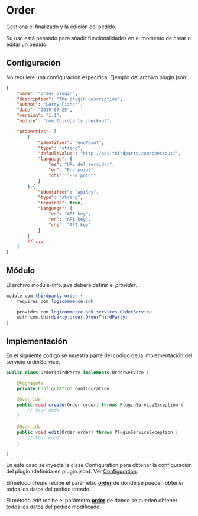 # Order

Gestiona el finalizado y la edición del pedido.

Su uso está pensado para añadir funcionalidades en el momento de crear o editar un pedido.

## Configuración

No requiere una configuración específica. Ejemplo del archivo plugin.json:

```json
{
    "name": "Order plugin",
    "description": "The plugin description",
    "author": "Larry Fisher",
    "date": "2019-07-25",
    "version": "1.1",
    "module": "com.thirdparty.checkout",

    "properties": [
        {
            "identifier": "endPoint",
            "type": "string",
            "defaultValue": "http://api.thirdparty.com/checkout/",
            "language": {
                "es": "URL del servidor",
                "en": "End point",
                "chi": "End point"
            }
        },{
            "identifier": "apiKey",
            "type": "string",
            "required": true,
            "language": {
                "es": "API key",
                "en": "API key",
                "chi": "API key"
            }
        }
        // ...
    ]
}
```

## Módulo

El archivo module-info.java deberá definir el *provider*.

```java
module com.thirdparty.order {
    requires com.logicommerce.sdk;

    provides com.logicommerce.sdk.services.OrderService
    with com.thirdparty.order.OrderThirdParty;
}
```

## Implementación

En el siguiente código se muestra parte del código de la implementación del servicio orderService.

```java
public class OrderThirdParty implements OrderService {

    @Aggregate
    private Configuration configuration;

    @Override
    public void create(Order order) throws PluginServiceException {
        // Your code
    }
    
    @Override
    public void edit(Order order) throws PluginServiceException {
        // Your code
    }

}
```

En este caso se inyecta la clase Configuration para obtener la configuración del plugin (definida en plugin.json). Ver [Configuration](Configuration.md).

El método *create* recibe el parámetro **[order](../APIReference/Models/order/Order.md)** de donde se pueden obtener todos los datos del pedido creado.

El método *edit* recibe el parámetro **[order](../APIReference/Models/order/Order.md)** de donde se pueden obtener todos los datos del pedido modificado.

